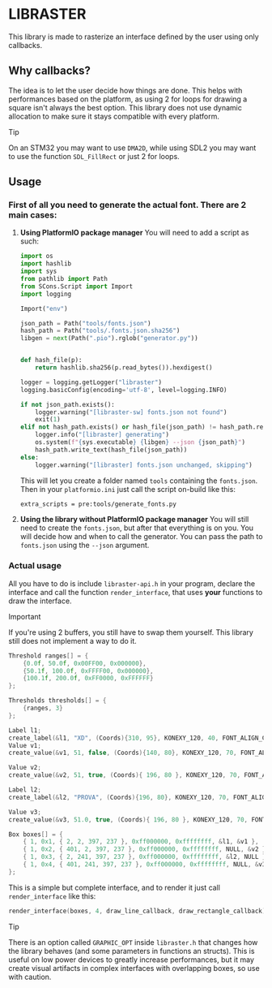 # LIBRASTER

This library is made to rasterize an interface defined by the user using only callbacks.

## Why callbacks?

The idea is to let the user decide how things are done. This helps with performances based on the platform, as using 2 for loops for drawing a square isn't always the best option. This library does not use dynamic allocation to make sure it stays compatible with every platform.

> [!TIP]
> On an STM32 you may want to use `DMA2D`, while using SDL2 you may want to use the function `SDL_FillRect` or just 2 for loops.

## Usage

### First of all you need to generate the actual font. There are 2 main cases:
1. **Using PlatformIO package manager**
    You will need to add a script as such:
    ```python
    import os
    import hashlib
    import sys
    from pathlib import Path
    from SCons.Script import Import
    import logging

    Import("env")

    json_path = Path("tools/fonts.json")
    hash_path = Path("tools/.fonts.json.sha256")
    libgen = next(Path(".pio").rglob("generator.py"))


    def hash_file(p):
        return hashlib.sha256(p.read_bytes()).hexdigest()

    logger = logging.getLogger("libraster")
    logging.basicConfig(encoding='utf-8', level=logging.INFO)

    if not json_path.exists():
        logger.warning("[libraster-sw] fonts.json not found")
        exit(1)
    elif not hash_path.exists() or hash_file(json_path) != hash_path.read_text():
        logger.info("[libraster] generating")
        os.system(f"{sys.executable} {libgen} --json {json_path}")
        hash_path.write_text(hash_file(json_path))
    else:
        logger.warning("[libraster] fonts.json unchanged, skipping")

    ```
    This will let you create a folder named `tools` containing the `fonts.json`.
    Then in your `platformio.ini` just call the script on-build like this:
    ```
    extra_scripts = pre:tools/generate_fonts.py
    ```

2. **Using the library without PlatformIO package manager**
    You will still need to create the `fonts.json`, but after that everything is on you. You will decide how and when to call the generator. You can pass the path to `fonts.json` using the `--json` argument.

### Actual usage
All you have to do is include `libraster-api.h` in your program, declare the interface and call the function `render_interface`, that uses **your** functions to draw the interface.

> [!IMPORTANT]
> If you're using 2 buffers, you still have to swap them yourself. This library still does not implement a way to do it.

```c
Threshold ranges[] = {
    {0.0f, 50.0f, 0x00FF00, 0x000000},
    {50.1f, 100.0f, 0xFFFF00, 0x000000},
    {100.1f, 200.0f, 0xFF0000, 0xFFFFFF}
};

Thresholds thresholds[] = {
    {ranges, 3}
};

Label l1;
create_label(&l1, "XD", (Coords){310, 95}, KONEXY_120, 40, FONT_ALIGN_CENTER);
Value v1;
create_value(&v1, 51, false, (Coords){140, 80}, KONEXY_120, 70, FONT_ALIGN_CENTER, (Colors){ .thresholds = thresholds}, THRESHOLDS);

Value v2;
create_value(&v2, 51, true, (Coords){ 196, 80 }, KONEXY_120, 70, FONT_ALIGN_CENTER, (Colors){ .slider = (Slider){0xff00ff00, ANCHOR_BOTTOM, 0, 200, 3}}, SLIDER);

Label l2;
create_label(&l2, "PROVA", (Coords){196, 80}, KONEXY_120, 70, FONT_ALIGN_CENTER);

Value v3;
create_value(&v3, 51.0, true, (Coords){ 196, 80 }, KONEXY_120, 70, FONT_ALIGN_CENTER, (Colors){ .interpolation = (LinearInterpolation){0xff000000, 0xff00ff00, 0.0, 200.0}}, INTERPOLATION);

Box boxes[] = {
    { 1, 0x1, { 2, 2, 397, 237 }, 0xff000000, 0xffffffff, &l1, &v1 },
    { 1, 0x2, { 401, 2, 397, 237 }, 0xff000000, 0xffffffff, NULL, &v2 },
    { 1, 0x3, { 2, 241, 397, 237 }, 0xff000000, 0xffffffff, &l2, NULL },
    { 1, 0x4, { 401, 241, 397, 237 }, 0xff000000, 0xffffffff, NULL, &v3 }
};
```

This is a simple but complete interface, and to render it just call `render_interface` like this:
```c
render_interface(boxes, 4, draw_line_callback, draw_rectangle_callback);
```

> [!TIP]
> There is an option called `GRAPHIC_OPT` inside `libraster.h` that changes how the library behaves (and some parameters in functions an structs).
> This is useful on low power devices to greatly increase performances, but it may create visual artifacts in complex interfaces with overlapping boxes, so use with caution.
